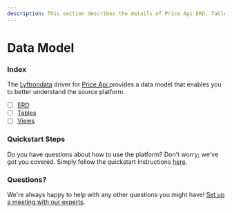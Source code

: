 ```yaml
---
description: This section describes the details of Price Api ERD, Tables, and Views.
---
```


# Data Model

### Index

The  [Lyftrondata](https://www.lyftrondata.com/) driver for [Price Api](https://www.lyftrondata.com/integration/price-api/)[ ](https://www.lyftrondata.com/integration/price-api/)provides a data model that enables you to better understand the source platform.

* [ ] [ERD](../../../marketing-analytics/price-api/data-model/erd.md)
* [ ] [Tables](../../../marketing-analytics/price-api/data-model/tables.md)
* [ ] [Views](../../../marketing-analytics/price-api/data-model/views.md)

### Quickstart Steps

Do you have questions about how to use the platform? Don't worry; we've got you covered. Simply follow the quickstart instructions [here](../../../../quickstart-steps.md).

### Questions? <a href="#questions" id="questions"></a>

We're always happy to help with any other questions you might have! [Set up a meeting with our experts](https://www.lyftrondata.com/book-a-meeting/).

